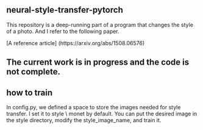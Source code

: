 ## neural-style-transfer-pytorch
This repository is a deep-running part of a program that changes the style of a photo. And I refer to the following paper.  
<p>[A reference article]  (https://arxiv.org/abs/1508.06576)</p>

## The current work is in progress and the code is not complete.


## how to train
In config.py, we defined a space to store the images needed for style transfer. I set it to style \ monet by default. You can put the desired image in the style directory, modify the style_image_name, and train it.
